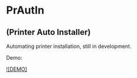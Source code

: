 # PrAutIn
## (Printer Auto Installer)
 
Automating printer installation, still in development.

Demo:

[![DEMO]](demo.mp4)